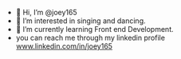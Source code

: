 - 👋 Hi, I’m @joey165
- 👀 I’m interested in singing and dancing.
- 🌱 I’m currently learning Front end Development.
-  you can reach me through my linkedin profile
    www.linkedin.com/in/joey165

<!---
joey165/joey165 is a ✨ special ✨ repository because its `README.md` (this file) appears on your GitHub profile.
You can click the Preview link to take a look at your changes.
--->
